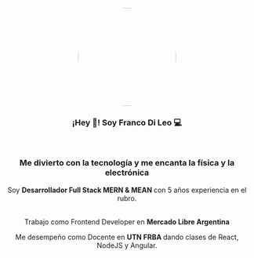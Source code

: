 <p align="center" width="300">
   <img align="center" style="border-radius:50%" width="200" src="https://scontent.faep8-1.fna.fbcdn.net/v/t1.6435-9/167417640_408106386813023_8792127301762181707_n.jpg?_nc_cat=101&ccb=1-3&_nc_sid=09cbfe&_nc_ohc=u61QpYLWxbcAX9oLkgl&tn=xYlb_IpG8C1yxq1x&_nc_ht=scontent.faep8-1.fna&uss=211ca8c07dc5611b&odm=bWVsaS53b3JrcGxhY2UuY29t&oe2=60ADF782&oh=45f02ce9f6e8c5ecea0c5fd8e26a025b&oe=6086DE86" />
   <h3 align="center">¡Hey 👋! Soy Franco Di Leo 💻</h3>
</p>
<br />

<h3 align="center">
   Me divierto con la tecnología y me encanta la física y la electrónica
</h3>


<p align="center">Soy <strong>Desarrollador Full Stack MERN & MEAN </strong> con 5 años experiencia en el rubro.<br /><br /></p>
<p align="center">
   Trabajo como Frontend Developer en <strong> Mercado Libre Argentina </strong><br />
</p>

<p align="center">
   Me desempeño como Docente en <strong> UTN FRBA </strong> dando clases de React, NodeJS y Angular.<br />
</p>




